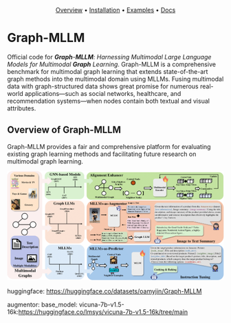 <p align="center">
  <a href="#Graph-MLLM">Overview</a> •
  <a href="#installation">Installation</a> •
  <a href="">Examples</a> •
  <a href="">Docs</a>
</p>

# Graph-MLLM

Official code for ***Graph**-**MLLM**: Harnessing Multimodal Large Language Models for Multimodal **Graph** Learning*. Graph-MLLM is a comprehensive benchmark for multimodal graph learning that extends state-of-the-art graph methods into the multimodal domain using MLLMs. Fusing multimodal data with graph-structured data shows great promise for numerous real-world applications—such as social networks, healthcare, and recommendation systems—when nodes contain both textual and visual attributes.


## Overview of Graph-MLLM

Graph-MLLM provides a fair and comprehensive platform for evaluating existing graph learning methods and facilitating future research on multimodal graph learning.

![graphmllm](https://github.com/oamyjin/Graph-MLLM/blob/main/docs/graphmllm.png)




huggingface: https://huggingface.co/datasets/oamyjin/Graph-MLLM


augmentor: base_model: vicuna-7b-v1.5-16k:https://huggingface.co/lmsys/vicuna-7b-v1.5-16k/tree/main
